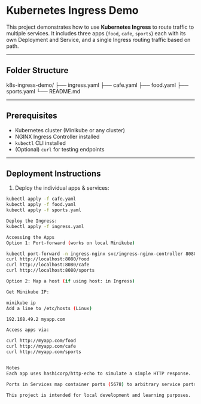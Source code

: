 # Kubernetes Ingress Demo

This project demonstrates how to use **Kubernetes Ingress** to route traffic to multiple services. It includes three apps (`food`, `cafe`, `sports`) each with its own Deployment and Service, and a single Ingress routing traffic based on path.

---

## Folder Structure

k8s-ingress-demo/
├── ingress.yaml
├── cafe.yaml
├── food.yaml
├── sports.yaml
└── README.md

---

## Prerequisites

- Kubernetes cluster (Minikube or any cluster)
- NGINX Ingress Controller installed
- `kubectl` CLI installed
- (Optional) `curl` for testing endpoints

---

## Deployment Instructions

1. Deploy the individual apps & services:

```bash
kubectl apply -f cafe.yaml
kubectl apply -f food.yaml
kubectl apply -f sports.yaml

Deploy the Ingress:
kubectl apply -f ingress.yaml

Accessing the Apps
Option 1: Port-forward (works on local Minikube)

kubectl port-forward -n ingress-nginx svc/ingress-nginx-controller 8080:80
curl http://localhost:8080/food
curl http://localhost:8080/cafe
curl http://localhost:8080/sports

Option 2: Map a host (if using host: in Ingress)

Get Minikube IP:

minikube ip
Add a line to /etc/hosts (Linux) 

192.168.49.2 myapp.com

Access apps via:

curl http://myapp.com/food
curl http://myapp.com/cafe
curl http://myapp.com/sports


Notes
Each app uses hashicorp/http-echo to simulate a simple HTTP response.

Ports in Services map container ports (5678) to arbitrary service ports (1000, 2000, 3000) for demonstration purposes.

This project is intended for local development and learning purposes.
